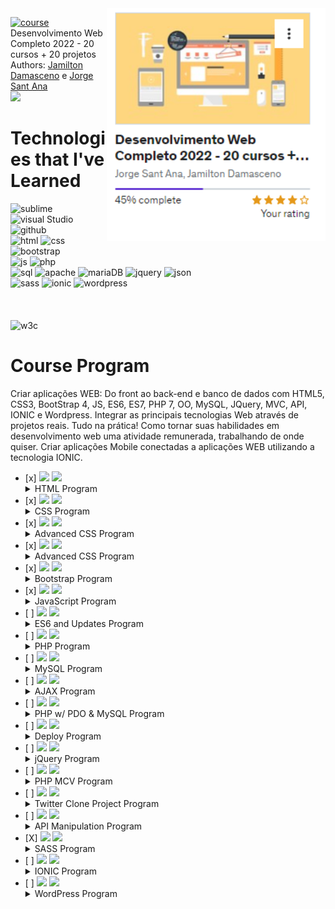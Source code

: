   <div>
  <a href="https://www.udemy.com/course/web-completo/"><img src="./course.png" min-width="20px" max-width="400px" width="350px" align="right" alt="Computador iuriCode"></a>
  </div>

<a href="https://www.udemy.com/course/web-completo/"><img src="https://img.shields.io/badge/Udemy-A435F0?style=for-the-badge&logo=Udemy&logoColor=white" alt="course"/></a> Desenvolvimento Web Completo 2022 - 20 cursos + 20 projetos
Authors: <a href="https://jamiltondamasceno.com.br/">Jamilton Damasceno</a> e <a href="https://jorgesantana.net.br/">Jorge Sant Ana</a>
<br>
 <img src="https://img.shields.io/badge/-WORKING-yellow"/>

<h1>Technologies that I've Learned</h1>
<div>
  <img src="https://img.shields.io/badge/sublime_text-%23575757.svg?style=for-the-badge&logo=sublime-text&logoColor=important" alt="sublime"/>
  <img src="https://img.shields.io/badge/Visual%20Studio%20Code-0078d7.svg?style=for-the-badge&logo=visual-studio-code&logoColor=white" alt="visual Studio"/>
  <img src="https://img.shields.io/badge/github-%23121011.svg?style=for-the-badge&logo=github&logoColor=white" alt="github  "/> 
  <br>
  <img src="https://img.shields.io/badge/html5-%23E34F26.svg?style=for-the-badge&logo=html5&logoColor=white" alt="html"/>
  <img src="https://img.shields.io/badge/css3-%231572B6.svg?style=for-the-badge&logo=css3&logoColor=white" alt="css"/>
  <img src="https://img.shields.io/badge/bootstrap-%23563D7C.svg?style=for-the-badge&logo=bootstrap&logoColor=white" alt="bootstrap"/>
  <br>
  <img src="https://img.shields.io/badge/javascript-%23323330.svg?style=for-the-badge&logo=javascript&logoColor=%23F7DF1E" alt="js"/>
  <img src="https://img.shields.io/badge/php-%23777BB4.svg?style=for-the-badge&logo=php&logoColor=white" alt="php"/>
  <br>
  <img src="https://img.shields.io/badge/mysql-%2300f.svg?style=for-the-badge&logo=mysql&logoColor=white" alt="sql"/>
  <img src="https://img.shields.io/badge/apache-%23D42029.svg?style=for-the-badge&logo=apache&logoColor=white" alt="apache"/>  
  <img src="https://img.shields.io/badge/MariaDB-003545?style=for-the-badge&logo=mariadb&logoColor=white" alt="mariaDB"/>
  <img src="https://img.shields.io/badge/jquery-%230769AD.svg?style=for-the-badge&logo=jquery&logoColor=white" alt="jquery"/>
  <img src="https://img.shields.io/badge/JWT-black?style=for-the-badge&logo=JSON%20web%20tokens" alt="json"/>
  <br>
  <img src="https://img.shields.io/badge/SASS-hotpink.svg?style=for-the-badge&logo=SASS&logoColor=white" alt="sass"/>  
  <img src="https://img.shields.io/badge/Ionic-%233880FF.svg?style=for-the-badge&logo=Ionic&logoColor=white" alt="ionic"/>
  <img src="https://img.shields.io/badge/WordPress-%23117AC9.svg?style=for-the-badge&logo=WordPress&logoColor=white" alt="wordpress"/>
  <br><br><br><br>
  
  
  <img src="https://img.shields.io/badge/W3Schools-Documentation-brightgreen" alt="w3c"/>
  
  </div>

<div>
<h1> Course Program</h1>
<p>Criar aplicações WEB: Do front ao back-end e banco de dados com HTML5, CSS3, BootStrap 4, JS, ES6, ES7, PHP 7, OO, MySQL, JQuery, MVC, API, IONIC e Wordpress.
Integrar as principais tecnologias Web através de projetos reais. Tudo na prática!
Como tornar suas habilidades em desenvolvimento web uma atividade remunerada, trabalhando de onde quiser.
Criar aplicações Mobile conectadas a aplicações WEB utilizando a tecnologia IONIC.</p>
</div>
<div>
<ul>
  <li> [x] <img src="https://img.shields.io/badge/-DONE-success"/> <img src="https://img.shields.io/badge/HTML5-3%20hours-orange"/> 
  <details>
    <summary>HTML Program</summary>
    <br>
    <ul>
        <li> [x] Headers </li>
        <li> [x] Lists </li>
        <li> [x] Images </li>
        <li> [x] Links </li>
        <li> [x] Tables </li>
        <li> [x] Forms </li>
        <li> [x] Nav </li>
        <li> [x] Footers </li>
        <li> [x] Articles </li>
        <li> [x] Sections </li>
        <li> [x] Aside </li>
      </ul>
  </details>  
</li>
  <li> [x] <img src="https://img.shields.io/badge/-DONE-success"/> <img src="https://img.shields.io/badge/CSS%20-6%20hours-blue"/> 
    <details>
    <summary>CSS Program</summary>
    <br>
    <ul>
        <li> [x] Selectors </li>
        <li> [x] Div & Span </li>
        <li> [x] Colors </li>
        <li> [x] Box Model </li>
        <li> [x] Float Elements </li>
        <li> [x] Positioning </li>
        <li> [x] Text Decoration </li>
        <li> [x] Formatting Links </li>        
      </ul>
  </details>     
  </li>
  <li> [x] <img src="https://img.shields.io/badge/-DONE-success"/> <img src="https://img.shields.io/badge/Advanced%20CSS%20-8%20hours-blue"/> 
        <details>
    <summary>Advanced CSS Program</summary>
    <br>
    <ul>
        <li> [x] Heritage </li>
        <li> [x] Specificity </li>
        <li> [x] Vertical and Horizontal Navbar</li>
        <li> [x] Tabs </li>
        <li> [x] Liquid Layouts</li>
        <li> [x] Parallax Effect</li>
        <li> [x] Customized fonts</li>       
      </ul>
  </details>
  </li>
  <li> [x] <img src="https://img.shields.io/badge/-DONE-success"/> <img src="https://img.shields.io/badge/Special%20Resources%20CSS%20-4%20hours-blue"/> 
    <details>
    <summary>Advanced CSS Program</summary>
    <br>
    <ul>
        <li> [x] Normalize CSS </li>
        <li> [x] Border Radius</li>
        <li> [x] Gradient</li>
        <li> [x] Shadows </li>
        <li> [x] Animations</li>
        <li> [x] Transition</li>
        <li> [x] Flex box</li>
        <li> [x] CSS Grid</li>
      </ul>
  </details>
  </li>
  <li> [x] <img src="https://img.shields.io/badge/-DONE-success"/> <img src="https://img.shields.io/badge/Bootrstrap%20CSS%20-12%20hours-blueviolet"/> 
        <details>
    <summary>Bootstrap Program</summary>
    <br>
    <ul>
        <li> [x] Installing Bootstrap </li>
        <li> [x] Responsively</li>
        <li> [x] Text Manipulation</li>
        <li> [x] Align Manipulation </li>
        <li> [x] Colors Manipulation</li>
        <li> [x] Media Queries Manipulation</li>
        <li> [x] Buttons</li>
        <li> [x] Navbar</li>
        <li> [x] Lists</li>
        <li> [x] Inputs</li>
        <li> [x] Alerts</li>
        <li> [x] Tables</li>
        <li> [x] Cards</li>
        <li> [x] Grid Proprieties</li>
        <li> [x] Flex box</li>
      </ul>
  </details>    
  </li>
  <li> [x] <img src="https://img.shields.io/badge/-DONE-success"/> <img src="https://img.shields.io/badge/JavaScript-16%20hours-yellow"/> 
            <details>
    <summary>JavaScript Program</summary>
    <br>
    <ul>
        <li> [x] Variables </li>
        <li> [x] Arrays</li>
        <li> [x] Conditionals</li>
        <li> [x] Comparison Operators </li>
        <li> [x] Logical Operators</li>
        <li> [x] Functions</li>
        <li> [x] Events</li>
        <li> [x] DOM Manipulation</li>
        <li> [x] Loops Structures</li>
        <li> [x] BOM</li>        
      </ul>
  </details>      
  </li>  
  <li> [ ] <img src="https://img.shields.io/badge/-WORKING-yellow"/> <img src="https://img.shields.io/badge/ES6%202015-16%20hours-yellow"/> 
                <details>
    <summary>ES6 and Updates Program</summary>
    <br>
    <ul>
        <li> [x] Var and Let proprieties </li>
        <li> [x] Object-oriented Programming Paradigm (OOP)</li>
        <li> [x] Literal Objects</li>
        <li> [X] Prototype Objects </li>
        <li> [X] Rest ... Spread</li>
        <li> [X] Destructuring Assignment</li>
        <li> [X] Web Storage (Local Storage, Section Storage, Cookies, IndexDB, Web SQL)</li>
        <li> [X] Array Functions</li>
        <li> [X] App CRD Project</li>
        <li> [ ] Generators</li>
        <li> [ ] Promises</li>
        <li> [ ] ECMA 2016</li>
        <li> [ ] ECMA 2017</li>
        <li> [ ] ECMA 2018</li>
        <li> [ ] ECMA 2019</li>
        <li> [ ] ECMA 2020</li>
        <li> [ ] ECMA 2021</li>
      </ul>
  </details>    
  </li>
  <li> [ ] <img src="https://img.shields.io/badge/-AWAITING-red"/>  <img src="https://img.shields.io/badge/PHP%207-12%20hours-blueviolet"/> 
                    <details>
    <summary>PHP Program</summary>
    <br>
    <ul>
        <li> [X] Variables </li>
        <li> [X] Arrays</li>
        <li> [X] Conditionals</li>
        <li> [X] Logical Operators</li>
        <li> [ ] Functions</li>
        <li> [ ] OOP in PHP</li>
        <li> [ ] Abstraction OOP</li>
        <li> [ ] Heritage OOP</li>
        <li> [ ] Polymorphism OOP</li>
        <li> [ ] Interfaces</li>
      </ul>
  </details>      
  </li>
  <li> [ ] <img src="https://img.shields.io/badge/-AWAITING-red"/>  <img src="https://img.shields.io/badge/MySQL-6%20hours-9cf"/> 
    <details>
    <summary>MySQL Program</summary>
    <br>
    <ul>
        <li> [ ] Insert </li>
        <li> [ ] Update</li>
        <li> [ ] Select</li>
        <li> [ ] Delete</li>
        <li> [ ] Filters</li>
        <li> [ ] Logical Operators</li>
        <li> [ ] Query Relations</li>
        <li> [ ] Inner Join</li>
        <li> [ ] Right Join</li>        
      </ul>
  </details>      
  </li>
  <li> [ ] <img src="https://img.shields.io/badge/-AWAITING-red"/>  <img src="https://img.shields.io/badge/AJAX-3%20hours-inactive"/> 
        <details>
    <summary>AJAX Program</summary>
    <br>
    <ul>
        <li> [ ] Synchronous Requests </li>
        <li> [ ] Asynchronous Requests</li>
        <li> [ ] XML-Http Requests</li>
        <li> [ ] Requisition State</li>
        <li> [ ] Status</li>
        <li> [ ] XML Notation</li>
        <li> [ ] JSON Notation</li>        
      </ul>
  </details>     
  </li>
  <li> [ ] <img src="https://img.shields.io/badge/-AWAITING-red"/>  <img src="https://img.shields.io/badge/PHP%20w%2F%20PDO%20%26%20MySQL%204h-4%20hours-important"/> 
                <details>
    <summary>PHP w/ PDO & MySQL Program</summary>
    <br>
    <ul>
        <li> [ ] Database Connection </li>
        <li> [ ] Executing SQL Instructions</li>
        <li> [ ] Fetch</li>
        <li> [ ] Fetch All</li>
        <li> [ ] Foreach</li>
      <li> [ ] SQL Injection</li>
      </ul>
  </details>      
  </li>
  <li> [ ] <img src="https://img.shields.io/badge/-AWAITING-red"/>  <img src="https://img.shields.io/badge/Deploy%20of%20Web%20Aplications%20on%20Internet%20-1%20hours-informational"/>
    <details>
    <summary>Deploy Program</summary>
    <br>
    <ul>
        <li> [ ] DNS </li>
        <li> [ ] Hosting</li>
        <li> [ ] cPanel</li>
        <li> [ ] FTP All</li>
        <li> [ ] PHP Configuration</li>
      <li> [ ] MySQL Configuration</li>
      </ul>
  </details>     
  </li>
  <li> [ ] <img src="https://img.shields.io/badge/-AWAITING-red"/>  <img src="https://img.shields.io/badge/jQuery-6%20hours-informational"/> 
    <details>
    <summary>jQuery Program</summary>
    <br>
    <ul>
        <li> [ ] Selecting and Manipulating HTML Elements </li>
        <li> [ ] Navigation Through Elements</li>
        <li> [ ] CSS Manipulation</li>
        <li> [ ] Keyboard Events</li>
        <li> [ ] Mouse Events</li>
        <li> [ ] Forms Events</li>
        <li> [ ] Animations</li>
        <li> [ ] AJAX</li>
      </ul>
  </details>    
  </li>
  <li> [ ] <img src="https://img.shields.io/badge/-AWAITING-red"/>  <img src="https://img.shields.io/badge/MVC%20w%2F%20PHP-6%20hours-blueviolet"/> 
    <details>
    <summary>PHP MCV Program</summary>
    <br>
    <ul>
        <li> [ ] Composer </li>
        <li> [ ] Controllers </li>
        <li> [ ] Routers</li>
        <li> [ ] Layout Models</li>
        <li> [ ] Vision</li>
        <li> [ ] Reusing Layouts</li>
        <li> [ ] Database Connection</li>
      </ul>
  </details>     
  </li>
  <li> [ ] <img src="https://img.shields.io/badge/-AWAITING-red"/>  <img src="https://img.shields.io/badge/Twitter%20Clone%20Project-6%20hours-informational"/> 
    <details>
    <summary>Twitter Clone Project Program</summary>
    <br>
    <ul>
        <li> [ ] User Authentication</li>
        <li> [ ] Timeline Generation </li>
        <li> [ ] Search bar</li>
        <li> [ ] Showing Tweets</li>
        <li> [ ] Follow and un-follow Function</li>
        <li> [ ] Pagination</li>        
      </ul>
  </details>    
  </li>
  <li> [ ] <img src="https://img.shields.io/badge/-AWAITING-red"/>  <img src="https://img.shields.io/badge/API%20Framework%20Slim-6%20hours-red"/> 
        <details>
    <summary>API Manipulation Program</summary>
    <br>
    <ul>
        <li> [ ] Requests</li>
        <li> [ ] Routers </li>
        <li> [ ] Dependencies</li>
        <li> [ ] Middleware</li>
        <li> [ ] Answers</li>
        <li> [ ] Database</li>
        <li> [ ] Creating APIs</li>
      </ul>
  </details>      
  </li>
  <li> [X] <img src="https://img.shields.io/badge/-DONE-success"/>  <img src="https://img.shields.io/badge/SASS-3%20hours-ff69b4"/> 
    <details>
    <summary>SASS Program</summary>
    <br>
    <ul>
        <li> [X] Alignment</li>
        <li> [X] Variables </li>
        <li> [X] Interpolation</li>
        <li> [X] For</li>
        <li> [X] While</li>
        <li> [X] Each</li>
        <li> [X] Functions</li>
        <li> [X] Mixin</li>
        <li> [X] Heritage</li>
        <li> [X] Control Directives</li>
      </ul>
  </details>     
  </li>
  <li> [ ] <img src="https://img.shields.io/badge/-AWAITING-red"/>  <img src="https://img.shields.io/badge/IONIC-6%20hours-blue"/> 
        <details>
    <summary>IONIC Program</summary>
    <br>
    <ul>
        <li> [ ] Components</li>
        <li> [ ] Buttons </li>
        <li> [ ] Data Entrance</li>
        <li> [ ] Data Biding</li>
        <li> [ ] Angular</li>
        <li> [ ] Grids</li>
        <li> [ ] Navigation</li>
        <li> [ ] Modeling</li>        
      </ul>
  </details>     
  </li>
  <li> [ ] <img src="https://img.shields.io/badge/-AWAITING-red"/>  <img src="https://img.shields.io/badge/WordPress-6%20hours-blue"/> 
            <details>
    <summary>WordPress Program</summary>
    <br>
    <ul>
        <li> [ ] Install</li>
        <li> [ ] Themes </li>
        <li> [ ] Customization</li>
        <li> [ ] Plugins</li>
        <li> [ ] Users</li>
        <li> [ ] Contacts</li>
        <li> [ ] Page Generator</li>        
      </ul>
  </details>     
  </li>
</div>
